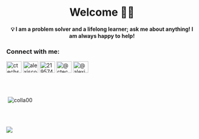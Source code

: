 <h1 align="center"> Welcome 👋🏾 </h1>
<p>
    <p align="center">
  <strong>💡 I am a problem solver and a lifelong learner; ask me about anything! I am always happy to help!</strong>
</p>
<h3 align="left">Connect with me:</h3>
<p align="left">
<a href="https://dev.to/ctechsolutions" target="blank"><img align="center" src="https://raw.githubusercontent.com/rahuldkjain/github-profile-readme-generator/master/src/images/icons/Social/devto.svg" alt="ctechsolutions" height="30" width="40" /></a>
<a href="https://linkedin.com/in/alexiscollier" target="blank"><img align="center" src="https://raw.githubusercontent.com/rahuldkjain/github-profile-readme-generator/master/src/images/icons/Social/linked-in-alt.svg" alt="alexiscollier" height="30" width="40" /></a>
<a href="https://stackoverflow.com/users/21957441" target="blank"><img align="center" src="https://raw.githubusercontent.com/rahuldkjain/github-profile-readme-generator/master/src/images/icons/Social/stack-overflow.svg" alt="21957441" height="30" width="40" /></a>
<a href="https://hashnode.com/@ctechsolutions" target="blank"><img align="center" src="https://raw.githubusercontent.com/rahuldkjain/github-profile-readme-generator/master/src/images/icons/Social/hashnode.svg" alt="@ctechsolutions" height="30" width="40" /></a>
<a href="https://medium.com/@alexisceo" target="blank"><img align="center" src="https://raw.githubusercontent.com/rahuldkjain/github-profile-readme-generator/master/src/images/icons/Social/medium.svg" alt="@alexisceo" height="30" width="40" /></a>
</p>
<br><br>
<p>&nbsp;<img align="center" src="https://github-readme-stats.vercel.app/api?username=colla00&show_icons=true&locale=en" alt="colla00" /></p> <br><br>

![](https://komarev.com/ghpvc/?username=colla00&color=blue&style=for-the-badge)


